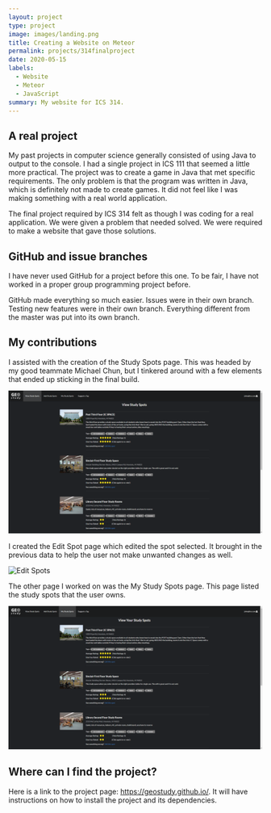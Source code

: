 ```yaml
---
layout: project
type: project
image: images/landing.png
title: Creating a Website on Meteor
permalink: projects/314finalproject
date: 2020-05-15
labels:
  - Website
  - Meteor
  - JavaScript
summary: My website for ICS 314.
---
```


## A real project

My past projects in computer science generally consisted of using Java to output to the console. I had a single project in ICS 111 that seemed a little more practical. The project was to create a game in Java that met specific requirements. The only problem is that the program was written in Java, which is definitely not made to create games. It did not feel like I was making something with a real world application.

The final project required by ICS 314 felt as though I was coding for a real application. We were given a problem that needed solved. We were required to make a website that gave those solutions.

## GitHub and issue branches

I have never used GitHub for a project before this one. To be fair, I have not worked in a proper group programming project before.

GitHub made everything so much easier. Issues were in their own branch. Testing new features were in their own branch. Everything different from the master was put into its own branch.

## My contributions

I assisted with the creation of the Study Spots page. This was headed by my good teammate Michael Chun, but I tinkered around with a few elements that ended up sticking in the final build.

![Study Spots](../images/study-spots.png)

I created the Edit Spot page which edited the spot selected. It brought in the previous data to help the user not make unwanted changes as well.

![Edit Spots](../images/edit-study-spots.png)

The other page I worked on was the My Study Spots page. This page listed the study spots that the user owns.

![My Study Spots](../images/my-study-spots.png)

## Where can I find the project?

Here is a link to the project page: https://geostudy.github.io/. It will have instructions on how to install the project and its dependencies.

